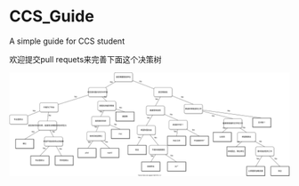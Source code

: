 # CCS_Guide
A simple guide for CCS student

欢迎提交pull requets来完善下面这个决策树

![ccs.drawio](./ccs.drawio.svg)
